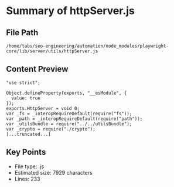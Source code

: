 # Summary of httpServer.js
  
## File Path
`/home/tabs/seo-engineering/automation/node_modules/playwright-core/lib/server/utils/httpServer.js`

## Content Preview
```
"use strict";

Object.defineProperty(exports, "__esModule", {
  value: true
});
exports.HttpServer = void 0;
var _fs = _interopRequireDefault(require("fs"));
var _path = _interopRequireDefault(require("path"));
var _utilsBundle = require("../../utilsBundle");
var _crypto = require("./crypto");
[...truncated...]
```

## Key Points
- File type: .js
- Estimated size: 7929 characters
- Lines: 233
